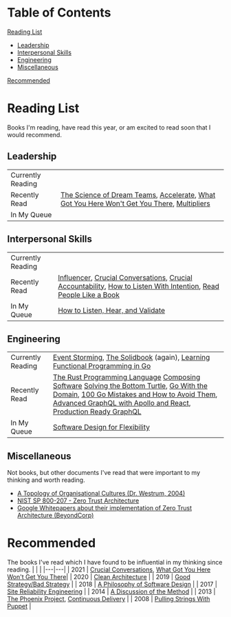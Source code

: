 # Table of Contents
[Reading List](#reading-list)
- [Leadership](#leadership)
- [Interpersonal Skills](#interpersonal-skills)
- [Engineering](#engineering)
- [Miscellaneous](#miscellaneous)

[Recommended](#recommended)


# Reading List
Books I'm reading, have read this year, or am excited to read soon that I would recommend.

## Leadership
| | |
|---|---------|
| Currently Reading |  |
| Recently Read | [The Science of Dream Teams](https://www.amazon.com/Science-Dream-Teams-Optimization-Productivity/dp/1260473740), [Accelerate](https://www.amazon.com/Accelerate-Software-Performing-Technology-Organizations/dp/1942788339), [What Got You Here Won't Get You There](https://www.amazon.com/What-Got-Here-Wont-There/dp/B00F6HD838), [Multipliers](https://www.amazon.com/Multipliers-Revised-Updated-Leaders-Everyone/dp/0062699172) |
| In My Queue |  |

## Interpersonal Skills
| | |
|---|---------|
| Currently Reading |  |
| Recently Read | [Influencer](https://www.amazon.com/Influencer-Science-Leading-Change-Second/dp/0071808868), [Crucial Conversations](https://www.amazon.com/Crucial-Conversations-Talking-Stakes-Second/dp/0071771328), [Crucial Accountability](https://www.amazon.com/Crucial-Accountability-Resolving-Expectations-Commitments/dp/0071829318), [How to Listen With Intention](https://www.amazon.com/How-Listen-Intention-Communication-Relationships/dp/B08B7LNDQ8), [Read People Like a Book](https://www.amazon.com/Read-People-Like-Book-Charismatic/dp/B08QBB3MTG) |
| In My Queue | [How to Listen, Hear, and Validate](https://www.amazon.com/gp/product/B08WK8L2FD) |

## Engineering
| | |
|---|---------|
| Currently Reading | [Event Storming](https://www.eventstorming.com/book/), [The Solidbook](https://solidbook.io) (again), [Learning Functional Programming in Go](https://www.amazon.com/Learning-Functional-Programming-applications-programming/dp/1787281396) |
| Recently Read | [The Rust Programming Language](https://doc.rust-lang.org/book/) [Composing Software](https://www.amazon.com/Composing-Software-Exploration-Programming-Composition/dp/1661212565) [Solving the Bottom Turtle](https://thebottomturtle.io/Solving-the-bottom-turtle-SPIFFE-SPIRE-Book.pdf), [Go With the Domain](https://threedots.tech/go-with-the-domain/), [100 Go Mistakes and How to Avoid Them](https://www.manning.com/books/100-go-mistakes-how-to-avoid-them), [Advanced GraphQL with Apollo and React](https://8bit.press/book/advanced-graphql), [Production Ready GraphQL](https://book.productionreadygraphql.com) |
| In My Queue | [Software Design for Flexibility](https://www.amazon.com/Software-Design-Flexibility-Programming-Yourself/dp/0262045494) |

## Miscellaneous
Not books, but other documents I've read that were important to my thinking and worth reading.
- [A Topology of Organisational Cultures (Dr. Westrum, 2004)](https://qualitysafety.bmj.com/content/13/suppl_2/ii22)
- [NIST SP 800-207 - Zero Trust Architecture](https://doi.org/10.6028/NIST.SP.800-207)
- [Google Whitepapers about their implementation of Zero Trust Architecture (BeyondCorp)](https://www.beyondcorp.com)

# Recommended
The books I've read which I have found to be influential in my thinking since reading.
|   |   |
|---|---|
| 2021 | [Crucial Conversations](https://www.amazon.com/Crucial-Conversations-Talking-Stakes-Second/dp/0071771328), [What Got You Here Won't Get You There](https://www.amazon.com/What-Got-Here-Wont-There/dp/B00F6HD838)|
| 2020 | [Clean Architecture](https://www.amazon.com/Clean-Architecture-Craftsmans-Software-Structure/dp/0134494164) |
| 2019 | [Good Strategy/Bad Strategy](https://www.amazon.com/Good-Strategy-Bad-difference-matters/dp/1781256179) |
| 2018 | [A Philosophy of Software Design](https://www.amazon.com/Philosophy-Software-Design-2nd/dp/173210221X) |
| 2017 | [Site Reliability Engineering](https://www.amazon.com/Site-Reliability-Engineering-Production-Systems/dp/149192912X) |
| 2014 | [A Discussion of the Method](https://www.amazon.com/Discussion-Method-Conducting-Engineering-Technology/dp/0195155998) |
| 2013 | [The Phoenix Project](https://www.amazon.com/Phoenix-Project-DevOps-Helping-Business/dp/1942788290), [Continuous Delivery](https://www.amazon.com/Continuous-Delivery-Deployment-Automation-Addison-Wesley/dp/0321601912) |
| 2008 | [Pulling Strings With Puppet](https://www.amazon.com/Pulling-Strings-Puppet-Configuration-Management/dp/1590599780) |
